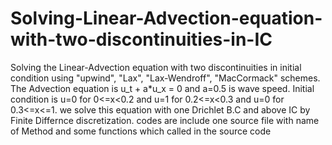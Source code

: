 # Solving-Linear-Advection-equation-with-two-discontinuities-in-IC
Solving the Linear-Advection equation with two discontinuities in initial condition using "upwind", "Lax", "Lax-Wendroff", "MacCormack" schemes.
The Advection equation is u_t + a*u_x = 0 and a=0.5 is wave speed.
Initial condition is u=0 for 0<=x<0.2 and u=1 for 0.2<=x<0.3 and u=0 for 0.3<=x<=1.
we solve this equation with one Drichlet B.C and above IC by Finite Differnce discretization.
codes are include one source file with name of Method and some functions which called in the source code 
